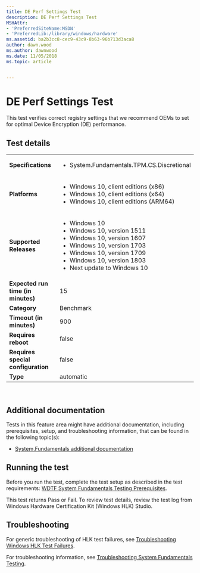 ```yaml
---
title: DE Perf Settings Test
description: DE Perf Settings Test
MSHAttr:
- 'PreferredSiteName:MSDN'
- 'PreferredLib:/library/windows/hardware'
ms.assetid: ba2b3cc8-cec9-43c9-8b63-96b713d3aca8
author: dawn.wood
ms.author: dawnwood
ms.date: 11/05/2018
ms.topic: article


---
```


# <span id="p_hlk_test.707289ea-f51b-444f-aa49-c26eaa61780b"></span>DE Perf Settings Test


This test verifies correct registry settings that we recommend OEMs to set for optimal Device Encryption (DE) performance.

## Test details
|||
|---|---|
| **Specifications**  | <ul><li>System.Fundamentals.TPM.CS.Discretional</li></ul> |  
| **Platforms**   | <ul><li>Windows 10, client editions (x86)</li><li>Windows 10, client editions (x64)</li><li>Windows 10, client editions (ARM64)</li></ul> |
| **Supported Releases** | <ul><li>Windows 10</li><li>Windows 10, version 1511</li><li>Windows 10, version 1607</li><li>Windows 10, version 1703</li><li>Windows 10, version 1709</li><li>Windows 10, version 1803</li><li>Next update to Windows 10</li></ul> |
|**Expected run time (in minutes)**| 15 |
|**Category**| Benchmark |
|**Timeout (in minutes)**| 900 |
|**Requires reboot**| false |
|**Requires special configuration**| false |
|**Type**| automatic |

 

## <span id="Additional_documentation"></span><span id="additional_documentation"></span><span id="ADDITIONAL_DOCUMENTATION"></span>Additional documentation


Tests in this feature area might have additional documentation, including prerequisites, setup, and troubleshooting information, that can be found in the following topic(s):

-   [System.Fundamentals additional documentation](system-fundamentals-additional-documentation.md)

## <span id="Running_the_test"></span><span id="running_the_test"></span><span id="RUNNING_THE_TEST"></span>Running the test


Before you run the test, complete the test setup as described in the test requirements: [WDTF System Fundamentals Testing Prerequisites](wdtf-system-fundamentals-testing-prerequisites.md).

This test returns Pass or Fail. To review test details, review the test log from Windows Hardware Certification Kit (Windows HLK) Studio.

## <span id="Troubleshooting"></span><span id="troubleshooting"></span><span id="TROUBLESHOOTING"></span>Troubleshooting


For generic troubleshooting of HLK test failures, see [Troubleshooting Windows HLK Test Failures](..\user\troubleshooting-windows-hlk-test-failures.md).

For troubleshooting information, see [Troubleshooting System Fundamentals Testing](troubleshooting-system-fundamentals-testing.md).

 

 






